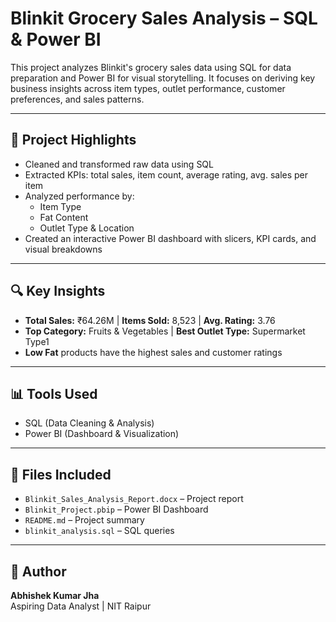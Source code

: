 # Blinkit Grocery Sales Analysis – SQL & Power BI

This project analyzes Blinkit's grocery sales data using SQL for data preparation and Power BI for visual storytelling. It focuses on deriving key business insights across item types, outlet performance, customer preferences, and sales patterns.

---

## 📌 Project Highlights

- Cleaned and transformed raw data using SQL
- Extracted KPIs: total sales, item count, average rating, avg. sales per item
- Analyzed performance by:
  - Item Type
  - Fat Content
  - Outlet Type & Location
- Created an interactive Power BI dashboard with slicers, KPI cards, and visual breakdowns

---

## 🔍 Key Insights

- **Total Sales:** ₹64.26M | **Items Sold:** 8,523 | **Avg. Rating:** 3.76
- **Top Category:** Fruits & Vegetables | **Best Outlet Type:** Supermarket Type1
- **Low Fat** products have the highest sales and customer ratings

---

## 📊 Tools Used
- SQL (Data Cleaning & Analysis)
- Power BI (Dashboard & Visualization)

---

## 📁 Files Included
- `Blinkit_Sales_Analysis_Report.docx` – Project report
- `Blinkit_Project.pbip` – Power BI Dashboard
- `README.md` – Project summary
- `blinkit_analysis.sql` – SQL queries

---

## 👤 Author
**Abhishek Kumar Jha**  
Aspiring Data Analyst | NIT Raipur  


